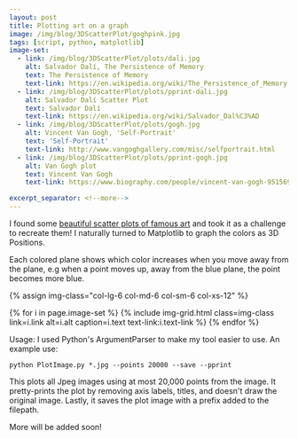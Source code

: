```yaml
---
layout: post
title: Plotting art on a graph
image: /img/blog/3DScatterPlot/goghpink.jpg
tags: [script, python, matplotlib]
image-set:
  - link: /img/blog/3DScatterPlot/plots/dali.jpg
    alt: Salvador Dalí, The Persistence of Memory
    text: The Persistence of Memory
    text-link: https://en.wikipedia.org/wiki/The_Persistence_of_Memory
  - link: /img/blog/3DScatterPlot/plots/pprint-dali.jpg
    alt: Salvador Dalí Scatter Plot
    text: Salvador Dalí
    text-link: https://en.wikipedia.org/wiki/Salvador_Dal%C3%AD
  - link: /img/blog/3DScatterPlot/plots/gogh.jpg
    alt: Vincent Van Gogh, 'Self-Portrait'
    text: 'Self-Portrait'
    text-link: http://www.vangoghgallery.com/misc/selfportrait.html
  - link: /img/blog/3DScatterPlot/plots/pprint-gogh.jpg
    alt: Van Gogh plot
    text: Vincent Van Gogh
    text-link: https://www.biography.com/people/vincent-van-gogh-9515695

excerpt_separator: <!--more-->
---
```


I found some <a href="https://imgur.com/a/aRBd1" target="_blank">beautiful scatter
plots of famous art</a> and took it as a challenge to recreate them! I naturally
turned to Matplotlib to graph the colors as 3D Positions.
<!--more-->
Each colored plane shows which color increases when you move away from the plane,
e.g when a point moves up, away from the blue plane, the point becomes more blue.

<!-- class="col-lg-8 col-lg-offset-2 col-md-10 col-md-offset-1" -->
{% assign img-class="col-lg-6 col-md-6 col-sm-6 col-xs-12" %}
<!-- <div class="container mx-auto"> -->
  <div class="row">
    {% for i in page.image-set %}
      {% include img-grid.html class=img-class link=i.link alt=i.alt caption=i.text text-link:i.text-link %}
    {% endfor %}
  </div>
<!-- </div> -->

Usage:  I used Python's ArgumentParser to make my tool easier to use. An example use:

```
python PlotImage.py *.jpg --points 20000 --save --pprint
```
This plots all Jpeg images using at most 20,000 points from the image. It pretty-prints
the plot by removing axis labels, titles, and doesn't draw the original image.
Lastly, it saves the plot image with a prefix added to the filepath.


More will be added soon!

<!-- Images in bootstrap grids -->

<!-- Code samples -->
